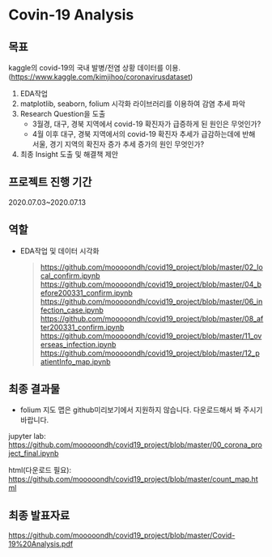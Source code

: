 Covin-19 Analysis
================
목표
----------
kaggle의 covid-19의 국내 발병/전염 상황 데이터를 이용.
(https://www.kaggle.com/kimjihoo/coronavirusdataset)
1. EDA작업
2. matplotlib, seaborn, folium 시각화 라이브러리를 이용하여 감염 추세 파악
3. Research Question을 도출
    * 3월경, 대구, 경북 지역에서 covid-19 확진자가 급증하게 된 원인은 무엇인가?
    * 4월 이후 대구, 경북 지역에서의 covid-19 확진자 추세가 급감하는데에 반해 서울, 경기 지역의 확진자 증가 추세 증가의 원인 무엇인가?
4. 최종 Insight 도출 및 해결책 제안

프로젝트 진행 기간
----------
2020.07.03~2020.07.13

역할
----------
* EDA작업 및 데이터 시각화
  > https://github.com/mooooondh/covid19_project/blob/master/02_local_confirm.ipynb
  > https://github.com/mooooondh/covid19_project/blob/master/04_before200331_confirm.ipynb
  > https://github.com/mooooondh/covid19_project/blob/master/06_infection_case.ipynb
  > https://github.com/mooooondh/covid19_project/blob/master/08_after200331_confirm.ipynb
  > https://github.com/mooooondh/covid19_project/blob/master/11_overseas_infection.ipynb
  > https://github.com/mooooondh/covid19_project/blob/master/12_patientInfo_map.ipynb

최종 결과물
----------
* folium 지도 맵은 github미리보기에서 지원하지 않습니다. 다운로드해서 봐 주시기 바랍니다.

jupyter lab: https://github.com/mooooondh/covid19_project/blob/master/00_corona_project_final.ipynb

html(다운로드 필요): https://github.com/mooooondh/covid19_project/blob/master/count_map.html

최종 발표자료
----------
https://github.com/mooooondh/covid19_project/blob/master/Covid-19%20Analysis.pdf
